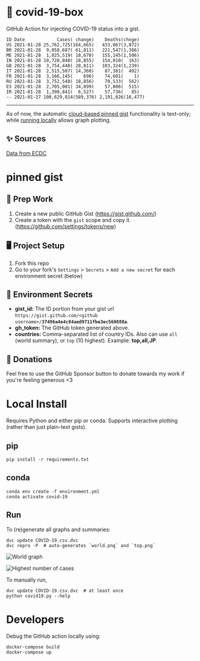 # 🏥 covid-19-box

GitHub Action for injecting COVID-19 status into a gist.

```
ID Date            Cases( change)    Deaths(chnge)
US 2021-01-28 25,762,725(164,665)   433,067(3,872)
BR 2021-01-28  9,058,687( 61,811)   221,547(1,386)
ME 2021-01-28  1,825,519( 18,670)   155,145(1,506)
IN 2021-01-28 10,720,048( 18,855)   154,010(  163)
GB 2021-01-28  3,754,448( 28,811)   103,324(1,239)
IT 2021-01-28  2,515,507( 14,360)    87,381(  492)
FR 2021-01-28  3,166,145(    696)    74,601(    1)
RU 2021-01-28  3,752,548( 18,856)    70,533(  562)
ES 2021-01-28  2,705,001( 34,899)    57,806(  515)
IR 2021-01-28  1,398,841(  6,527)    57,736(   85)
-- 2021-01-27 100,629,814(589,376) 2,191,026(16,477)
```

---

As of now, the automatic [cloud-based pinned gist](#pinned-gist) functionality is text-only;
while [running locally](#local-install) allows graph plotting.

## ✨ Sources

[Data from ECDC](https://www.ecdc.europa.eu/en/publications-data/download-todays-data-geographic-distribution-covid-19-cases-worldwide)

# pinned gist

## 🎒 Prep Work
1. Create a new public GitHub Gist (https://gist.github.com/)
1. Create a token with the `gist` scope and copy it. (https://github.com/settings/tokens/new)

## 🖥 Project Setup
1. Fork this repo
1. Go to your fork's `Settings` > `Secrets` > `Add a new secret` for each environment secret (below)

## 🤫 Environment Secrets
- **gist_id:** The ID portion from your gist url `https://gist.github.com/<github username>/`**`37496a4e4c84aed9711fbe3ec560888a`**.
- **gh_token:** The GitHub token generated above.
- **countries:** Comma-separated list of country IDs. Also can use `all` (world summary), or `top` (10 highest). Example: **top,all,JP**.

## 💸 Donations

Feel free to use the GitHub Sponsor button to donate towards my work if you're feeling generous <3

# Local Install

Requires Python and either pip or conda. Supports interactive plotting (rather than just plain-text gists).

## pip

```
pip install -r requirements.txt
```

## conda

```
conda env create -f environment.yml
conda activate covid-19
```

## Run

To (re)generate all graphs and summaries:

```
dvc update COVID-19.csv.dvc
dvc repro -P  # auto-generates `world.png` and `top.png`
```

![World graph](world.png)

![Highest number of cases](top.png)

To manually run,

```
dvc update COVID-19.csv.dvc  # at least once
python covid19.py --help
```

# Developers

Debug the GitHub action locally using:

```
docker-compose build
docker-compose up
```
